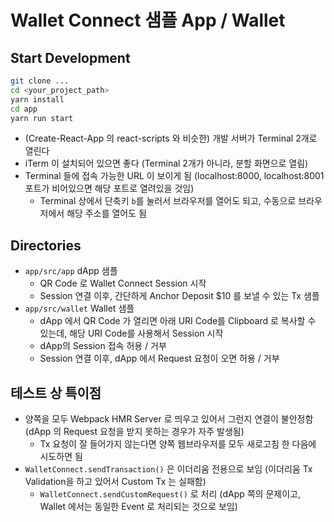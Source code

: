 # Wallet Connect 샘플 App / Wallet

## Start Development

```sh
git clone ...
cd <your_project_path>
yarn install
cd app
yarn run start
```

- (Create-React-App 의 react-scripts 와 비슷한) 개발 서버가 Terminal 2개로 열린다 
- iTerm 이 설치되어 있으면 좋다 (Terminal 2개가 아니라, 분할 화면으로 열림)
- Terminal 들에 접속 가능한 URL 이 보이게 됨 (localhost:8000, localhost:8001 포트가 비어있으면 해당 포트로 열려있을 것임)
    - Terminal 상에서 단축키 `b`를 눌러서 브라우저를 열어도 되고, 수동으로 브라우저에서 해당 주소를 열어도 됨

## Directories

- `app/src/app` dApp 샘플
    - QR Code 로 Wallet Connect Session 시작
    - Session 연결 이후, 간단하게 Anchor Deposit $10 를 보낼 수 있는 Tx 샘플
- `app/src/wallet` Wallet 샘플
    - dApp 에서 QR Code 가 열리면 아래 URI Code를 Clipboard 로 복사할 수 있는데, 해당 URI Code를 사용해서 Session 시작
    - dApp의 Session 접속 허용 / 거부
    - Session 연결 이후, dApp 에서 Request 요청이 오면 허용 / 거부

## 테스트 상 특이점

- 양쪽을 모두 Webpack HMR Server 로 띄우고 있어서 그런지 연결이 불안정함 (dApp 의 Request 요청을 받지 못하는 경우가 자주 발생됨)
    - Tx 요청이 잘 들어가지 않는다면 양쪽 웹브라우저를 모두 새로고침 한 다음에 시도하면 됨
- `WalletConnect.sendTransaction()` 은 이더리움 전용으로 보임 (이더리움 Tx Validation을 하고 있어서 Custom Tx 는 실패함)
    - `WalletConnect.sendCustomRequest()` 로 처리 (dApp 쪽의 문제이고, Wallet 에서는 동일한 Event 로 처리되는 것으로 보임)